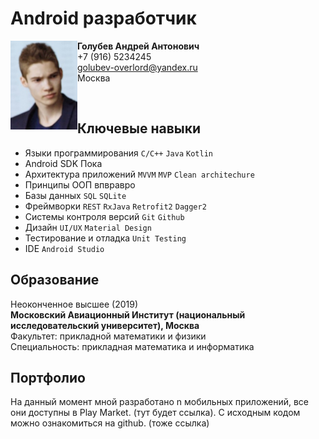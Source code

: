 # Android разработчик

<img align="left" width="107" height="142" src="photo.jpg">

**Голубев Андрей Антонович**  
+7 (916) 5234245  
golubev-overlord@yandex.ru  
Москва  

<br>

## Ключевые навыки
* Языки программирования   `C/C++`  `Java`  `Kotlin`   
* Android SDK  Пока     
* Архитектура приложений    `MVVM`  `MVP`  `Clean architechure`  
* Принципы ООП  впвравро  
* Базы данных  `SQL`  `SQLite`  
* Фреймворки  `REST`  `RxJava`  `Retrofit2`  `Dagger2`  
* Системы контроля версий  `Git`  `Github`  
* Дизайн  `UI/UX`  `Material Design`  
* Тестирование и отладка  `Unit Testing`  
* IDE  `Android Studio`        
## Образование
Неоконченное высшее (2019)  
**Московский Авиационный Институт (национальный исследовательский университет), Москва**  
Факультет: прикладной математики и физики  
Специальность: прикладная математика и информатика  
## Портфолио
На данный момент мной разработано n мобильных приложений, все они доступны в Play Market. (тут будет ссылка). С исходным кодом можно ознакомиться на github. (тоже ссылка)
